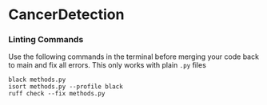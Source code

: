 # CancerDetection

### Linting Commands
Use the following commands in the terminal before merging your code back to main and fix all errors. This only works 
with plain `.py` files
```
black methods.py
isort methods.py --profile black
ruff check --fix methods.py
```
 
